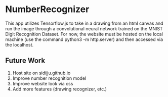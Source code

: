 # NumberRecognizer

This app utilizes Tensorflow.js to take in a drawing from an html canvas and run the image through a convolutional neural network trained on the MNIST Digit Recognition Dataset. For now, the website must be hosted on the local machine (use the command python3 -m http.server) and then accessed via the localhost. 

## Future Work

1. Host site on sidijju.github.io
2. Improve number recognition model
3. Improve website look via css
4. Add more features (drawing recognizer, etc.)
